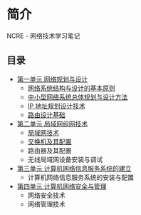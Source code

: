 # 简介

NCRE - 网络技术学习笔记

## 目录

* [第一单元 网络规划与设计](unit1/README.md)
    * [网络系统结构与设计的基本原则](unit1/chapter1.md)
    * [中小型网络系统总体规划与设计方法](unit1/chapter2.md)
    * [IP 地址规划设计技术](unit1/chapter3.md)
    * [路由设计基础](unit1/chapter4.md)
* [第二单元 局域网组网技术](unit2/README.md)
    * [局域网技术](unit2/chapter5.md)
    * [交换机及其配置](unit2/chapter6.md)
    * 路由器及其配置
    * 无线局域网设备安装与调试
* [第三单元 计算机网络信息服务系统的建立](unit3/README.md)
    * 计算机网络信息服务系统的安装与配置
* [第四单元 计算机网络安全与管理](unit4/README.md)
    * 网络安全技术
    * 网络管理技术